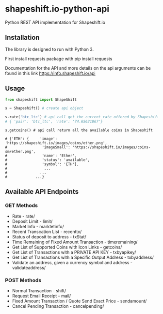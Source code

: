 # shapeshift.io-python-api
Python REST API implementation for Shapeshift.io

## Installation 
The library is designed to run with Python 3.

First install requests package with pip install requests

Documentation for the API and more details on the api arguments can be found in this link https://info.shapeshift.io/api

## Usage
```python
from shapeshift import ShapeShift

s = Shapeshift() # create api object

s.rate('btc_ltc') # api call get the current rate offered by Shapeshift.
# { 'pair': 'btc_ltc', 'rate': '74.65621067'}
```

```pyhon
s.getcoins() # api call return all the available coins in Shapeshift

# {'ETH': {     'image': 'https://shapeshift.io/images/coins/ether.png',
#                'imageSmall': 'https://shapeshift.io/images/coins-sm/ether.png',
#                'name': 'Ether',
#                'status': 'available',
#                'symbol': 'ETH'},
#                 ...
#               ...
#             ...}

```

## Available API Endpoints
###  GET Methods
* Rate - rate/
* Deposit Limit - limit/
* Market Info - marktetinfo/
* Recent Transcation List - recenttx/
* Status of deposit to address - txStat/
* Time Remaining of Fixed Amount Transaction - timeremaining/
* Get List of Supported Coins with Icon Links - getcoins/
* Get List of Transactions with a PRIVATE API KEY - txbyapikey/
* Get List of Transactions with a Specific Output Address - txbyaddress/
* Validate an address, given a currency symbol and address - validateaddress/


### POST Methods
* Normal Transaction - shift/
* Request Email Receipt - mail/
* Fixed Amount Transaction / Quote Send Exact Price - sendamount/
* Cancel Pending Transaction - cancelpending/
